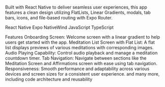 Built with React Native to deliver seamless user experiences, this app features a clean design utilizing FlatLists, Linear Gradients, modals, tab bars, icons, and file-based routing with Expo Router.

React Native
Expo
NativeWind
JavaScript
TypeScript

Features
Onboarding Screen: Welcome screen with a linear gradient to help users get started with the app.
Meditation List Screen with Flat List: A flat list displays previews of various meditations with corresponding images.
Audio Playing Capability: Control audio playback and manage a meditation countdown timer.
Tab Navigation: Navigate between sections like the Meditation Screen and Affirmations screen with ease using tab navigation.
Responsiveness: Smooth performance and adaptability across various devices and screen sizes for a consistent user experience.
and many more, including code architecture and reusability
